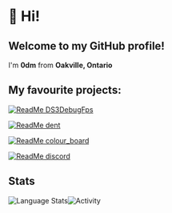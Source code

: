 # 👋 Hi! 

## Welcome to my GitHub profile!
I'm **0dm** from **Oakville, Ontario** 

## My favourite projects:
[![ReadMe DS3DebugFps](https://github-readme-stats.vercel.app/api/pin/?username=0dm&repo=DS3DebugFps)](https://github.com/0dm/DS3DebugFps)

[![ReadMe dent](https://github-readme-stats.vercel.app/api/pin/?username=0dm&repo=dent)](https://github.com/0dm/dent)

[![ReadMe colour_board](https://github-readme-stats.vercel.app/api/pin/?username=0dm&repo=colour_board)](https://github.com/0dm/colour_board)

[![ReadMe discord](https://github-readme-stats.vercel.app/api/pin/?username=0dm&repo=discord)](https://github.com/0dm/discord)

## Stats
<table>
   <img src="https://github-readme-stats.vercel.app/api/top-langs/?username=0dm&layout=compact" alt="Language Stats"/> 
   <img src="https://github-readme-stats.vercel.app/api?username=0dm&hide=contribs,prs" alt="Activity"/>
</table> 
